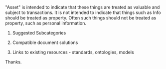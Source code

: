 "Asset" is intended to indicate that these things are treated as valuable and subject to transactions.  It is not intended to indicate that things such as Info should be treated as property.  Often such things should not be treated as property, such as personal information. 

1. Suggested Subcategories

2. Compatible document solutions

3. Links to existing resources - standards, ontologies, models

Thanks.  
